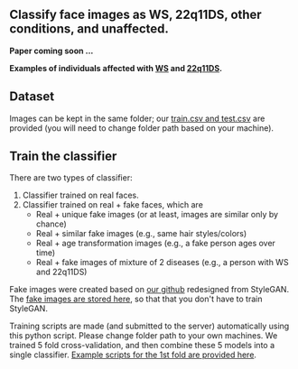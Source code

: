 ## Classify face images as WS, 22q11DS, other conditions, and unaffected. 

**Paper coming soon ...**

**Examples of individuals affected with [WS](https://en.wikipedia.org/wiki/Williams_syndrome) and [22q11DS](https://en.wikipedia.org/wiki/DiGeorge_syndrome).**


## Dataset

Images can be kept in the same folder; our [train.csv and test.csv]() are provided (you will need to change folder path based on your machine). 

## Train the classifier 

There are two types of classifier:
1. Classifier trained on real faces. 
2. Classifier trained on real + fake faces, which are
   - Real + unique fake images (or at least, images are similar only by chance)
   - Real + similar fake images (e.g., same hair styles/colors)
   - Real + age transformation images (e.g., a fake person ages over time)
   - Real + fake images of mixture of 2 diseases (e.g., a person with WS and 22q11DS)

Fake images were created based on [our github](https://github.com/datduong/stylegan2-ada-Ws-22q) redesigned from StyleGAN. The [fake images are stored here](), so that that you don't have to train StyleGAN.

Training scripts are made (and submitted to the server) automatically using this python script. Please change folder path to your own machines. We trained 5 fold cross-validation, and then combine these 5 models into a single classifier. [Example scripts for the 1st fold are provided here](). 




